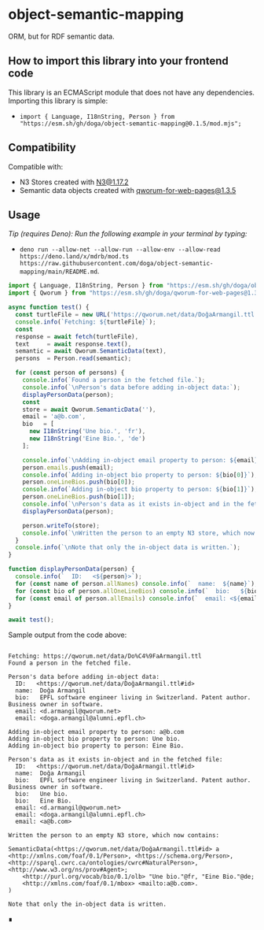 # object-semantic-mapping

ORM, but for RDF semantic data.

## How to import this library into your frontend code

This library is an ECMAScript module that does not have any dependencies. Importing this library is simple:

- `import { Language, I18nString, Person } from "https://esm.sh/gh/doga/object-semantic-mapping@0.1.5/mod.mjs";`

## Compatibility

Compatible with:

- N3 Stores created with [N3@1.17.2](https://github.com/doga/N3)
- Semantic data objects created with [qworum-for-web-pages@1.3.5](https://github.com/doga/qworum-for-web-pages)

## Usage

_Tip (requires Deno): Run the following example in your terminal by typing:_

- `deno run --allow-net --allow-run --allow-env --allow-read https://deno.land/x/mdrb/mod.ts https://raw.githubusercontent.com/doga/object-semantic-mapping/main/README.md`.

```javascript
import { Language, I18nString, Person } from "https://esm.sh/gh/doga/object-semantic-mapping@0.1.5/mod.mjs";
import { Qworum } from "https://esm.sh/gh/doga/qworum-for-web-pages@1.3.5/mod.mjs";

async function test() {
  const turtleFile = new URL('https://qworum.net/data/DoğaArmangil.ttl');
  console.info(`Fetching: ${turtleFile}`);
  const
  response = await fetch(turtleFile),
  text     = await response.text(),
  semantic = await Qworum.SemanticData(text),
  persons  = Person.read(semantic);

  for (const person of persons) {
    console.info(`Found a person in the fetched file.`);
    console.info(`\nPerson's data before adding in-object data:`);
    displayPersonData(person);
    const
    store = await Qworum.SemanticData(''),
    email = 'a@b.com',
    bio   = [
      new I18nString('Une bio.', 'fr'),
      new I18nString('Eine Bio.', 'de')
    ];

    console.info(`\nAdding in-object email property to person: ${email}`);
    person.emails.push(email);
    console.info(`Adding in-object bio property to person: ${bio[0]}`);
    person.oneLineBios.push(bio[0]);
    console.info(`Adding in-object bio property to person: ${bio[1]}`);
    person.oneLineBios.push(bio[1]);
    console.info(`\nPerson's data as it exists in-object and in the fetched file:`);
    displayPersonData(person);

    person.writeTo(store);
    console.info(`\nWritten the person to an empty N3 store, which now contains:\n\n${store}`);
  }
  console.info(`\nNote that only the in-object data is written.`);
}

function displayPersonData(person) {
  console.info(`  ID:   <${person}>`);
  for (const name of person.allNames) console.info(`  name:  ${name}`);
  for (const bio of person.allOneLineBios) console.info(`  bio:   ${bio}`);
  for (const email of person.allEmails) console.info(`  email: <${email}>`);
}

await test();
```

Sample output from the code above:

```text

Fetching: https://qworum.net/data/Do%C4%9FaArmangil.ttl
Found a person in the fetched file.

Person's data before adding in-object data:
  ID:   <https://qworum.net/data/DoğaArmangil.ttl#id>
  name:  Doğa Armangil
  bio:   EPFL software engineer living in Switzerland. Patent author. Business owner in software.
  email: <d.armangil@qworum.net>
  email: <doga.armangil@alumni.epfl.ch>

Adding in-object email property to person: a@b.com
Adding in-object bio property to person: Une bio.
Adding in-object bio property to person: Eine Bio.

Person's data as it exists in-object and in the fetched file:
  ID:   <https://qworum.net/data/DoğaArmangil.ttl#id>
  name:  Doğa Armangil
  bio:   EPFL software engineer living in Switzerland. Patent author. Business owner in software.
  bio:   Une bio.
  bio:   Eine Bio.
  email: <d.armangil@qworum.net>
  email: <doga.armangil@alumni.epfl.ch>
  email: <a@b.com>

Written the person to an empty N3 store, which now contains:

SemanticData(<https://qworum.net/data/DoğaArmangil.ttl#id> a <http://xmlns.com/foaf/0.1/Person>, <https://schema.org/Person>, <http://sparql.cwrc.ca/ontologies/cwrc#NaturalPerson>, <http://www.w3.org/ns/prov#Agent>;
    <http://purl.org/vocab/bio/0.1/olb> "Une bio."@fr, "Eine Bio."@de;
    <http://xmlns.com/foaf/0.1/mbox> <mailto:a@b.com>.
)

Note that only the in-object data is written.
```

∎

